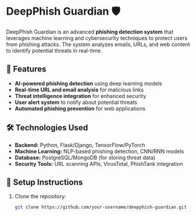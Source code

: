 # DeepPhish Guardian 🛡️

DeepPhish Guardian is an advanced **phishing detection system** that leverages machine learning and cybersecurity techniques to protect users from phishing attacks. The system analyzes emails, URLs, and web content to identify potential threats in real-time.

## 🚀 Features
- **AI-powered phishing detection** using deep learning models
- **Real-time URL and email analysis** for malicious links
- **Threat intelligence integration** for enhanced security
- **User alert system** to notify about potential threats
- **Automated phishing prevention** for web applications

## 🛠 Technologies Used
- **Backend:** Python, Flask/Django, TensorFlow/PyTorch
- **Machine Learning:** NLP-based phishing detection, CNN/RNN models
- **Database:** PostgreSQL/MongoDB (for storing threat data)
- **Security Tools:** URL scanning APIs, VirusTotal, PhishTank integration

## 🔧 Setup Instructions
1. Clone the repository:
   ```bash
   git clone https://github.com/your-username/deepphish-guardian.git
